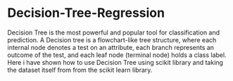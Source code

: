 # Decision-Tree-Regression
Decision Tree is the most powerful and popular tool for classification and prediction. A Decision tree is a flowchart-like tree structure, where each internal node denotes a test on an attribute, each branch represents an outcome of the test, and each leaf node (terminal node) holds a class label. 
 Here i have shown how to use Decision Tree using scikit library and taking the dataset itself from from the scikit learn library.
